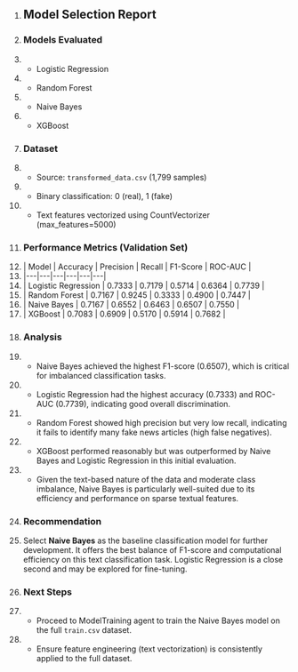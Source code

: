 1. ## Model Selection Report
2. ### Models Evaluated
3. - Logistic Regression
4. - Random Forest
5. - Naive Bayes
6. - XGBoost
7. ### Dataset
8. - Source: `transformed_data.csv` (1,799 samples)
9. - Binary classification: 0 (real), 1 (fake)
10. - Text features vectorized using CountVectorizer (max_features=5000)
11. ### Performance Metrics (Validation Set)
12. | Model | Accuracy | Precision | Recall | F1-Score | ROC-AUC |
13. |---|---|---|---|---|---|
14. | Logistic Regression | 0.7333 | 0.7179 | 0.5714 | 0.6364 | 0.7739 |
15. | Random Forest | 0.7167 | 0.9245 | 0.3333 | 0.4900 | 0.7447 |
16. | Naive Bayes | 0.7167 | 0.6552 | 0.6463 | 0.6507 | 0.7550 |
17. | XGBoost | 0.7083 | 0.6909 | 0.5170 | 0.5914 | 0.7682 |
18. ### Analysis
19. - Naive Bayes achieved the highest F1-score (0.6507), which is critical for imbalanced classification tasks.
20. - Logistic Regression had the highest accuracy (0.7333) and ROC-AUC (0.7739), indicating good overall discrimination.
21. - Random Forest showed high precision but very low recall, indicating it fails to identify many fake news articles (high false negatives).
22. - XGBoost performed reasonably but was outperformed by Naive Bayes and Logistic Regression in this initial evaluation.
23. - Given the text-based nature of the data and moderate class imbalance, Naive Bayes is particularly well-suited due to its efficiency and performance on sparse textual features.
24. ### Recommendation
25. Select **Naive Bayes** as the baseline classification model for further development. It offers the best balance of F1-score and computational efficiency on this text classification task. Logistic Regression is a close second and may be explored for fine-tuning.
26. ### Next Steps
27. - Proceed to ModelTraining agent to train the Naive Bayes model on the full `train.csv` dataset.
28. - Ensure feature engineering (text vectorization) is consistently applied to the full dataset.
